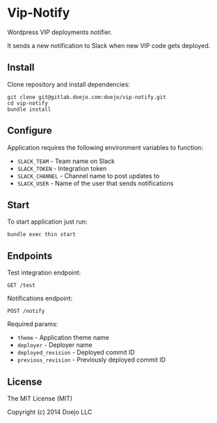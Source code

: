 # Vip-Notify

Wordpress VIP deployments notifier.

It sends a new notification to Slack when new VIP code gets deployed.

## Install

Clone repository and install dependencies:

```
git clone git@gitlab.doejo.com:doejo/vip-notify.git
cd vip-notify
bundle install
```

## Configure

Application requires the following environment variables to function:

- `SLACK_TEAM`    - Team name on Slack
- `SLACK_TOKEN`   - Integration token
- `SLACK_CHANNEL` - Channel name to post updates to
- `SLACK_USER`    - Name of the user that sends notifications

## Start

To start application just run:

```
bundle exec thin start
```

## Endpoints

Test integration endpoint:

```
GET /test
```

Notifications endpoint:

```
POST /notify
```

Required params:

- `theme`             - Application theme name
- `deployer`          - Deployer name
- `deployed_revision` - Deployed commit ID
- `previous_revision` - Previously deployed commit ID

## License

The MIT License (MIT)

Copyright (c) 2014 Doejo LLC